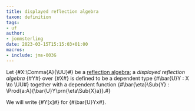 ```yaml
---
title: displayed reflection algebra
taxon: definition
tags:
- uf
author:
- jonmsterling
date: 2023-03-15T15:15:03+01:00
macros:
- include: jms-003G
---
```


Let {#X:\Comma{A}{\UU}#} be a [reflection algebra](jms-003O); a *displayed reflection algebra* {#Y#} over {#X#} is defined to be a dependent type {#\bar{U}Y : X \to \UU#} together with a dependent function {#\bar{\eta}\Sub{Y} : \Prod{a:A}{\bar{U}Y\prn{\eta\Sub{X}a}}.#}

We will write {#Y[x]#} for {#\bar{U}Yx#}.

